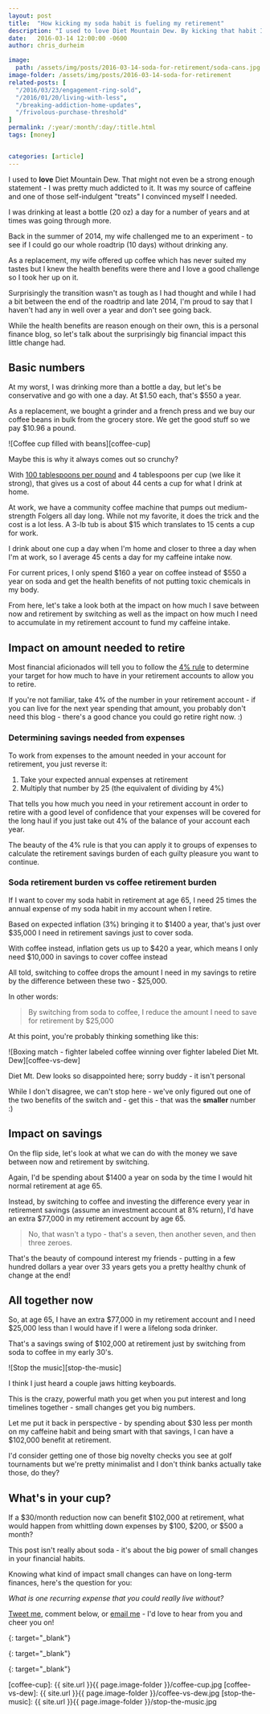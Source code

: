 ```yaml
---
layout: post
title:  "How kicking my soda habit is fueling my retirement"
description: "I used to love Diet Mountain Dew. By kicking that habit I'm saving a ton of money - here's how"
date:   2016-03-14 12:00:00 -0600
author: chris_durheim

image:
  path: /assets/img/posts/2016-03-14-soda-for-retirement/soda-cans.jpg
image-folder: /assets/img/posts/2016-03-14-soda-for-retirement
related-posts: [
  "/2016/03/23/engagement-ring-sold",
  "/2016/01/20/living-with-less",
  "/breaking-addiction-home-updates",
  "/frivolous-purchase-threshold"
]
permalink: /:year/:month/:day/:title.html
tags: [money]


categories: [article]
---
```


I used to __love__ Diet Mountain Dew. That might not even be a strong enough statement - I was pretty much addicted to it. It was my source of caffeine and one of those self-indulgent "treats" I convinced myself I needed.

I was drinking at least a bottle (20 oz) a day for a number of years and at times was going through more.

Back in the summer of 2014, my wife challenged me to an experiment - to see if I could go our whole roadtrip (10 days) without drinking any.

As a replacement, my wife offered up coffee which has never suited my tastes but I knew the health benefits were there and I love a good challenge so I took her up on it.

Surprisingly the transition wasn't as tough as I had thought and while I had a bit between the end of the roadtrip and late 2014, I'm proud to say that I haven't had any in well over a year and don't see going back.

While the health benefits are reason enough on their own, this is a personal finance blog, so let's talk about the surprisingly big financial impact this little change had.

## Basic numbers #

At my worst, I was drinking more than a bottle a day, but let's be conservative and go with one a day. At $1.50 each, that's $550 a year.

As a replacement, we bought a grinder and a french press and we buy our coffee beans in bulk from the grocery store. We get the good stuff so we pay $10.96 a pound.

![Coffee cup filled with beans][coffee-cup]

<div class="caption">Maybe this is why it always comes out so crunchy?</div>

With [100 tablespoons per pound][coffee-lb-to-tablespoons] and 4 tablespoons per cup (we like it strong), that gives us a cost of about 44 cents a cup for what I drink at home.

At work, we have a community coffee machine that pumps out medium-strength Folgers all day long. While not my favorite, it does the trick and the cost is a lot less. A 3-lb tub is about $15 which translates to 15 cents a cup for work.

I drink about one cup a day when I'm home and closer to three a day when I'm at work, so I average 45 cents a day for my caffeine intake now.

For current prices, I only spend $160 a year on coffee instead of $550 a year on soda and get the health benefits of not putting toxic chemicals in my body.

From here, let's take a look both at the impact on how much I save between now and retirement by switching as well as the impact on how much I need to accumulate in my retirement account to fund my caffeine intake.

## Impact on amount needed to retire #

Most financial aficionados will tell you to follow the [4% rule][four-percent-rule] to determine your target for how much to have in your retirement accounts to allow you to retire.

If you're not familiar, take 4% of the number in your retirement account - if you can live for the next year spending that amount, you probably don't need this blog - there's a good chance you could go retire right now. :)

### Determining savings needed from expenses ##

To work from expenses to the amount needed in your account for retirement, you just reverse it:

1. Take your expected annual expenses at retirement
2. Multiply that number by 25 (the equivalent of dividing by 4%)

That tells you how much you need in your retirement account in order to retire with a good level of confidence that your expenses will be covered for the long haul if you just take out 4% of the balance of your account each year.

The beauty of the 4% rule is that you can apply it to groups of expenses to calculate the retirement savings burden of each guilty pleasure you want to continue.

### Soda retirement burden vs coffee retirement burden

If I want to cover my soda habit in retirement at age 65, I need 25 times the annual expense of my soda habit in my account when I retire.

Based on expected inflation (3%) bringing it to $1400 a year, that's just over $35,000 I need in retirement savings just to cover soda.

With coffee instead, inflation gets us up to $420 a year, which means I only need $10,000 in savings to cover coffee instead

All told, switching to coffee drops the amount I need in my savings to retire by the difference between these two - $25,000.

In other words:

> By switching from soda to coffee, I reduce the amount I need to save for retirement by $25,000

At this point, you're probably thinking something like this:

![Boxing match - fighter labeled coffee winning over fighter labeled Diet Mt. Dew][coffee-vs-dew]

<div class="caption">Diet Mt. Dew looks so disappointed here; sorry buddy - it isn't personal</div>

While I don't disagree, we can't stop here - we've only figured out one of the two benefits of the switch and - get this - that was the __smaller__ number :)

## Impact on savings #

On the flip side, let's look at what we can do with the money we save between now and retirement by switching.

Again, I'd be spending about $1400 a year on soda by the time I would hit normal retirement at age 65.

Instead, by switching to coffee and investing the difference every year in retirement savings (assume an investment account at 8% return), I'd have an extra $77,000 in my retirement account by age 65.

> No, that wasn't a typo - that's a seven, then another seven, and then three zeroes.

That's the beauty of compound interest my friends - putting in a few hundred dollars a year over 33 years gets you a pretty healthy chunk of change at the end!

## All together now #

So, at age 65, I have an extra $77,000 in my retirement account and I need $25,000 less than I would have if I were a lifelong soda drinker.

That's a savings swing of $102,000 at retirement just by switching from soda to coffee in my early 30's.

![Stop the music][stop-the-music]

I think I just heard a couple jaws hitting keyboards.

This is the crazy, powerful math you get when you put interest and long timelines together - small changes get you big numbers.

Let me put it back in perspective - by spending about $30 less per month on my caffeine habit and being smart with that savings, I can have a $102,000 benefit at retirement.

I'd consider getting one of those big novelty checks you see at golf tournaments but we're pretty minimalist and I don't think banks actually take those, do they?

## What's in your cup? #

If a $30/month reduction now can benefit $102,000 at retirement, what would happen from whittling down expenses by $100, $200, or $500 a month?

This post isn't really about soda - it's about the big power of small changes in your financial habits.

Knowing what kind of impact small changes can have on long-term finances, here's the question for you:

_What is one recurring expense that you could really live without?_

[Tweet me][tweet-me], comment below, or [email me]({{site.url}}/work-with-me/#contact) - I'd love to hear from you and cheer you on!

[coffee-lb-to-tablespoons]: http://leverheadcoffee.com/faq-about-coffee?id=86
{: target="_blank"}

[four-percent-rule]: http://www.budgetsaresexy.com/2016/02/magical-number-needed-to-retire/
{: target="_blank"}

[tweet-me]: https://twitter.com/intent/tweet?text=%40keepthrifty%20I%27m%20filling%20my%20retirement%20savings%20by%20cutting%20___%20https%3A%2F%2Fwww.keepthrifty.com%2F2016%2F03%2F14%2Fsoda-for-retirement.html&source=clicktotweet&related=clicktotweet
{: target="_blank"}

[coffee-cup]: {{ site.url }}{{ page.image-folder }}/coffee-cup.jpg
[coffee-vs-dew]: {{ site.url }}{{ page.image-folder }}/coffee-vs-dew.jpg
[stop-the-music]: {{ site.url }}{{ page.image-folder }}/stop-the-music.jpg
